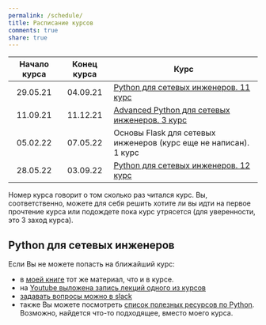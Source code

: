 ```yaml
---
permalink: /schedule/
title: Расписание курсов
comments: true
share: true
---
```



| Начало курса | Конец курса | Курс                                  |
|:------------:|:-----------:|---------------------------------------|
| 29.05.21     | 04.09.21    | [Python для сетевых инженеров. 11 курс](/pyneng-online/)   |
| 11.09.21     | 11.12.21    | [Advanced Python для сетевых инженеров. 3 курс](/advanced-pyneng-online/) |
| 05.02.22     | 07.05.22    | Основы Flask для сетевых инженеров (курс еще не написан). 1 курс |
| 28.05.22     | 03.09.22    | [Python для сетевых инженеров. 12 курс](/pyneng-online/)   |

Номер курса говорит о том сколько раз читался курс. Вы, соответственно, можете для себя решить
хотите ли вы идти на первое прочтение курса или подождете пока курс утрясется (для уверенности, это 3 заход курса).

## Python для сетевых инженеров

Если Вы не можете попасть на ближайший курс:

* в [моей книге](https://pyneng.readthedocs.io/ru/latest/) тот же материал, что и в курсе.
* на [Youtube выложена запись лекций одного из курсов](https://www.youtube.com/playlist?list=PLah0HUih_ZRnJFNdZsWr2pNWgYETauGXo)
* [задавать вопросы можно в slack](https://join.slack.com/t/pyneng/shared_invite/enQtNzkyNTYwOTU5Njk5LWE4OGNjMmM1ZTlkNWQ0N2RhODExZDA0OTNhNDJjZDZlOTZhOGRiMzIyZjBhZWYzYzc3MTg3ZmQzODllYmQ4OWU)
* также Вы можете посмотреть [список полезных ресурсов по Python](https://natenka.github.io/pyneng-resources/). Возможно, найдется что-то подходящее, вместо моего курса.

